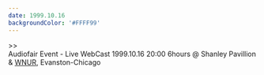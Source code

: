 ```yaml
---
date: 1999.10.16
backgroundColor: '#FFFF99'
---
```


\>>  
Audiofair Event - Live WebCast 1999.10.16 20:00 6hours @ Shanley Pavillion & [WNUR](http://www.wnur.org/), Evanston-Chicago